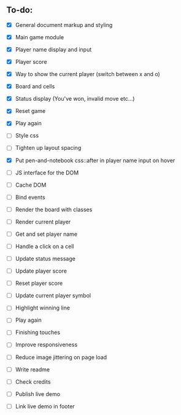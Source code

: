 ## To-do:

- [x]   General document markup and styling
  - [x] Main game module
  - [x] Player name display and input
  - [x] Player score
  - [x] Way to show the current player (switch between x and o)
  - [x] Board and cells
  - [x] Status display (You've won, invalid move etc...)
  - [x] Reset game
  - [x] Play again

- [ ]   Style css
  - [ ] Tighten up layout spacing
  - [x] Put pen-and-notebook css::after in player name input on hover 

- [ ]   JS interface for the DOM
  - [ ] Cache DOM
  - [ ] Bind events
  - [ ] Render the board with classes
  - [ ] Render current player
  - [ ] Get and set player name
  - [ ] Handle a click on a cell
  - [ ] Update status message
  - [ ] Update player score
  - [ ] Reset player score
  - [ ] Update current player symbol
  - [ ] Highlight winning line
  - [ ] Play again

- [ ]   Finishing touches
  - [ ] Improve responsiveness
  - [ ] Reduce image jittering on page load
  - [ ] Write readme
  - [ ] Check credits
  - [ ] Publish live demo
  - [ ] Link live demo in footer
